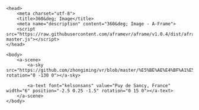 <html>

<head>
    <script src="https://aframe.io/releases/0.5.0/aframe.min.js"></script>

    <head>
        <meta charset="utf-8">
        <title>360&deg; Image</title>
        <meta name="description" content="360&deg; Image - A-Frame">
        <script src="https://raw.githubusercontent.com/aframevr/aframe/v1.0.4/dist/aframe-master.js"></script>
    </head>

    <body>
        <a-scene>
            <a-sky src="https://github.com/zhongiming/vr/blob/master/%E5%BE%AE%E4%BF%A1%E5%9B%BE%E7%89%87_20200912081856.png" rotation="0 -130 0"></a-sky>

            <a-text font="kelsonsans" value="Puy de Sancy, France" width="6" position="-2.5 0.25 -1.5" rotation="0 15 0"></a-text>
        </a-scene>
    </body>

</html>

